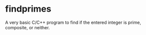 # findprimes
A very basic C/C++ program to find if the entered integer is prime, composite, or neither.
